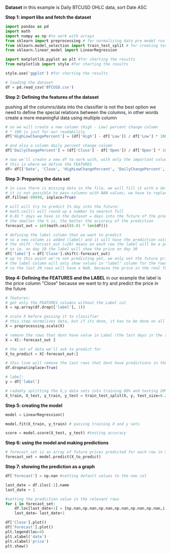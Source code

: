 **Dataset** in this example is Daily BTCUSD OHLC data, sort Date ASC

**Step 1: import libs and fetch the dataset**
```python
import pandas as pd
import math
import numpy as np #to work with arrays
from sklearn import preprocessing # for normalizing data pre model run
from sklearn.model_selection import train_test_split # for creating testing and training samples 
from sklearn.linear_model import LinearRegression 

import matplotlib.pyplot as plt #for charting the results
from matplotlib import style #for charting the results

style.use('ggplot') #for charting the results

# loading the dataset
df = pd.read_csv('BTCUSD.csv')
```

**Step 2: Defining the features of the dataset**

pushing all the columns/data into the classifier is not the best option 
we need to define the special relations between the columns, 
in other words create a more meaningful data using multiple column

```python
# so we will create a new column (High - Low) percent change column 
# * 100 is just for our readability
df['HighLowChangePercent'] = (df['High'] - df['Low']) / df['Low'] * 100.0

# and also a column daily percent change column  
df['DailyChangePercent'] = (df['Close'] - df['Open']) / df['Open'] * 100.0

# now we'll create a new df to work with, with only the important columns we need
# this is where we define the FEATURES
df= df[['Date', 'Close', 'HighLowChangePercent', 'DailyChangePercent', 'VolumeBTC', 'VolumeUSD']]
```

**Step 3: Preparing the data set**
```python
# in case there is missing data in the file, we will fill it with a default
# it is not possible to pass columns with NAN values, we have to replace them with some value
df.fillna(-99999, inplace=True)

# will will try to predict 1% day into the future:
# math.ceil() will round up a number to nearest full
# 0.01 * days we have in the dataset = days into the future of the prediction. i.e. the price in 20 days.
# the smaller the % is, the better the accuracy of the prediction
forecast_out = int(math.ceil(0.01 * len(df)))

# defining the label column that we want to predict
# so a new column is added (label) and it will have the prediction value for each row
# the shift -forcast_out (=20) means on each row the label will be a prediction of the price in 20 days
# so ie. on day 10 the label will show the price on day 30
df['label'] = df['Close'].shift(-forecast_out)
# up to this point we're not predicting yet, we only set the future price based on the data that is already in the dataset
# the label column will only show values in "label" column for the rows that have a +20 days price.
# so the last 20 rows will have a NaN, because the price in the real future is not in the dataset and needs to be predicted
```

**Step 4: Defining the FEATURES and the LABEL**
in our example the label is the price column "Close" 
because we want to try and predict the price in the future

```python
# features:
# get only the FEATURES columns without the Label col
X = np.array(df.drop(['label'], 1))

# scale X before passing it to classifier
# this step normalizes data, but if its done, it has to be done on all data, training, testing, and later on the real query data
X = preprocessing.scale(X)

# remove the rows that dont have value in Label (the last days in the set)
X = X[:-forecast_out ]

# the set of data we'll ask to predict for
X_to_predict = X[-forecast_out:]

# this line will remove the last rows that dont have predictions in the Label
df.dropna(inplace=True)

# label:
y = df['label']

# radomly splitting the X,y data sets into training 80% and testing 20% sets
X_train, X_test, y_train, y_test = train_test_split(X, y, test_size=0.2)

```

**Step 5: creating the model**
```python
model = LinearRegression()

model.fit(X_train, y_train) # passing training X and y sets

score = model.score(X_test, y_test) #testing accuracy
```

**Step 6: using the model and making predictions**
```python
# forecast_set is an array of future prices predicted for each row in X_to_predict
forecast_set = model.predict(X_to_predict)
```

**Step 7: showing the prediction as a graph**
```python
df['Forecast'] = np.nan #setting default values to the new col

last_date = df.iloc[-1].name
last_date + 1

#setting the prediction value in the relevant rows
for i in forecast_set:
    df.loc[last_date+1] = [np.nan,np.nan,np.nan,np.nan,np.nan,np.nan,i]
    last_date= last_date+1

df['Close'].plot()
df['Forecast'].plot()
plt.legend(loc=4)
plt.xlabel('date')
plt.xlabel('price')
plt.show()
```
